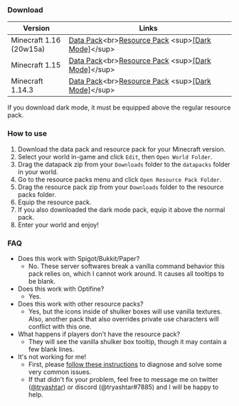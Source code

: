 ### Download

|Version|Links|
|---|---|
|Minecraft 1.16<br>(20w15a)|[Data Pack](https://github.com/tryashtar/shulker-preview/raw/1.16/Shulker%20Preview%20Data%20Pack%20(1.16).zip)<br>[Resource Pack](https://github.com/tryashtar/shulker-preview/raw/1.16/Shulker%20Preview%20Resource%20Pack%20(1.16).zip) <sup>[[Dark Mode]](https://github.com/tryashtar/shulker-preview/raw/1.16/Shulker%20Preview%20Dark%20Theme%20(1.16).zip)</sup>|
|Minecraft 1.15|[Data Pack](https://github.com/tryashtar/shulker-preview/raw/1.15/Shulker%20Preview%20Data%20Pack%20(1.15).zip)<br>[Resource Pack](https://github.com/tryashtar/shulker-preview/raw/1.15/Shulker%20Preview%20Resource%20Pack%20(1.15).zip) <sup>[[Dark Mode]](https://github.com/tryashtar/shulker-preview/raw/1.15/Shulker%20Preview%20Dark%20Theme%20(1.15).zip)</sup>|
|Minecraft 1.14.3|[Data Pack](https://github.com/tryashtar/shulker-preview/raw/1.14/Shulker%20Preview%20Data%20Pack%20(1.14).zip)<br>[Resource Pack](https://github.com/tryashtar/shulker-preview/raw/1.14/Shulker%20Preview%20Resource%20Pack%20(1.14).zip) <sup>[[Dark Mode]](https://github.com/tryashtar/shulker-preview/raw/1.14/Shulker%20Preview%20Dark%20Theme%20(1.14).zip)</sup>|

If you download dark mode, it must be equipped above the regular resource pack.

### How to use
1. Download the data pack and resource pack for your Minecraft version.
2. Select your world in-game and click `Edit`, then `Open World Folder`.
3. Drag the datapack zip from your `Downloads` folder to the `datapacks` folder in your world.
4. Go to the resource packs menu and click `Open Resource Pack Folder`.
5. Drag the resource pack zip from your `Downloads` folder to the resource packs folder.
6. Equip the resource pack.
7. If you also downloaded the dark mode pack, equip it above the normal pack.
8. Enter your world and enjoy!

### FAQ
* Does this work with Spigot/Bukkit/Paper?
   * No. These server softwares break a vanilla command behavior this pack relies on, which I cannot work around. It causes all tooltips to be blank.
* Does this work with Optifine?
   * Yes.
* Does this work with other resource packs?
   * Yes, but the icons inside of shulker boxes will use vanilla textures. Also, another pack that also overrides private use characters will conflict with this one.
* What happens if players don't have the resource pack?
   * They will see the vanilla shulker box tooltip, though it may contain a few blank lines.
* It's not working for me!
   * First, please [follow these instructions](https://imgur.com/a/rBukto5) to diagnose and solve some very common issues.
   * If that didn't fix your problem, feel free to message me on twitter ([@tryashtar](https://twitter.com/tryashtar)) or discord (@tryashtar#7885) and I will be happy to help.

